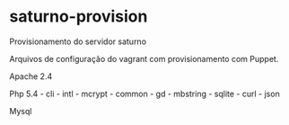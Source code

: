 saturno-provision
=================

Provisionamento do servidor saturno

Arquivos de configuração do vagrant com provisionamento com Puppet.

Apache 2.4
	
Php 5.4
	- cli
    - intl
    - mcrypt
    - common
    - gd
    - mbstring
    - sqlite
    - curl
    - json

Mysql 